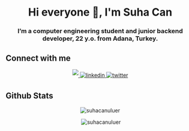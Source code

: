 <h1 align="center">Hi everyone 👋, I'm Suha Can</h1>
<h3 align="center">I’m a computer engineering student and junior backend developer, 22 y.o. from Adana, Turkey.</h3>

## Connect with me  
<div align="center">
  <a href="https://twitter.com/suhacanuluer" target="_blank">
  <img src=https://img.shields.io/badge/telegram-26a5e4.svg?&style=for-the-badge&logo=telegram&logoColor=white color=26a5e4 #alt=telegram style="margin-bottom: 5px;" />
  </a>
  <a href="https://linkedin.com/in/suhacanuluer" target="_blank">
  <img src=https://img.shields.io/badge/linkedin-%231E77B5.svg?&style=for-the-badge&logo=linkedin&logoColor=white alt=linkedin style="margin-bottom: 5px;" />
  </a>
  <a href="https://twitter.com/suhacanuluer" target="_blank">
  <img src=https://img.shields.io/badge/twitter-%2300acee.svg?&style=for-the-badge&logo=twitter&logoColor=white alt=twitter style="margin-bottom: 5px;" />
  </a>
</div>  

## Github Stats 
  <div align="center">
  <p><img src="https://github-readme-stats.vercel.app/api/top-langs?username=suhacanuluer&show_icons=true&theme=dracula&title_color=f3723f&text_color=f3723f&bg_color=0d1117&locale=en&layout=compact" alt="suhacanuluer" /></p>
  <p>&nbsp;<img src="https://github-readme-stats.vercel.app/api?username=suhacanuluer&show_icons=true&theme=dracula&title_color=f3723f&text_color=f3723f&bg_color=0d1117&cache_seconds=1800&locale=en" alt="suhacanuluer" /></p>
</div> 
